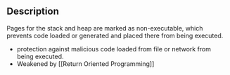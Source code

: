 ## Description
Pages for the stack and heap are marked as non-executable, which prevents code loaded or generated and placed there from being executed.
- protection against malicious code loaded from file or network from being executed.
- Weakened by [[Return Oriented Programming]]